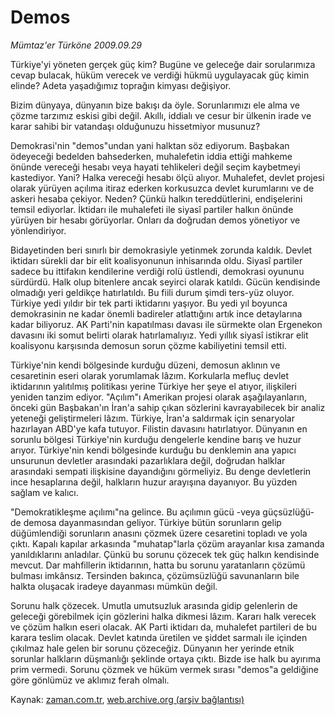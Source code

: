 # Demos

*Mümtaz'er Türköne 2009.09.29*

<tr><td class="metin" colspan="2" style="padding-top: 20px; padding-left: 5px; padding-right: 10px;">Türkiye'yi yöneten gerçek güç kim? Bugüne ve geleceğe dair sorularımıza cevap bulacak, hüküm verecek ve verdiği hükmü uygulayacak güç kimin elinde? Adeta yaşadığımız toprağın kimyası değişiyor.</td></tr><tr><td class="metin" colspan="2" style="padding-top: 20px; padding-left: 5px; padding-right: 10px;"><p>Bizim dünyaya, dünyanın bize bakışı da öyle. Sorunlarımızı ele alma ve çözme tarzımız eskisi gibi değil. Akıllı, iddialı ve cesur bir ülkenin irade ve karar sahibi bir vatandaşı olduğunuzu hissetmiyor musunuz?
<p>Demokrasi'nin "demos"undan yani halktan söz ediyorum. Başbakan ödeyeceği bedelden bahsederken, muhalefetin iddia ettiği mahkeme önünde vereceği hesabı veya hayati tehlikeleri değil seçim kaybetmeyi kastediyor. Yani? Halka vereceği hesabı ölçü alıyor. Muhalefet, devlet projesi olarak yürüyen açılıma itiraz ederken korkusuzca devlet kurumlarını ve de askeri hesaba çekiyor. Neden? Çünkü halkın tereddütlerini, endişelerini temsil ediyorlar. İktidarı ile muhalefeti ile siyasî partiler halkın önünde yürüyen bir hesabı görüyorlar. Onları da doğrudan demos yönetiyor ve yönlendiriyor.
<p>Bidayetinden beri sınırlı bir demokrasiyle yetinmek zorunda kaldık. Devlet iktidarı sürekli dar bir elit koalisyonunun inhisarında oldu. Siyasî partiler sadece bu ittifakın kendilerine verdiği rolü üstlendi, demokrasi oyununu sürdürdü. Halk olup bitenlere ancak seyirci olarak katıldı. Gücün kendisinde olmadığı yeri geldikçe hatırlatıldı. Bu fiili durum şimdi ters-yüz oluyor. Türkiye yedi yıldır bir tek parti iktidarını yaşıyor. Bu yedi yıl boyunca demokrasinin ne kadar önemli badireler atlattığını artık ince detaylarına kadar biliyoruz. AK Parti'nin kapatılması davası ile sürmekte olan Ergenekon davasını iki somut belirti olarak hatırlamalıyız. Yedi yıllık siyasî istikrar elit koalisyonu karşısında demosun sorun çözme kabiliyetini temsil etti.
<p>Türkiye'nin kendi bölgesinde kurduğu düzeni, demosun aklının ve cesaretinin eseri olarak yorumlamak lâzım. Korkularla mefluç devlet iktidarının yalıtılmış politikası yerine Türkiye her şeye el atıyor, ilişkileri yeniden tanzim ediyor. "Açılım"ı Amerikan projesi olarak aşağılayanların, önceki gün Başbakan'ın İran'a sahip çıkan sözlerini kavrayabilecek bir analiz yeteneği geliştirmeleri lâzım. Türkiye, İran'a saldırmak için senaryolar hazırlayan ABD'ye kafa tutuyor. Filistin davasını hatırlatıyor. Dünyanın en sorunlu bölgesi Türkiye'nin kurduğu dengelerle kendine barış ve huzur arıyor. Türkiye'nin kendi bölgesinde kurduğu bu denklemin ana yapıcı unsurunun devletler arasındaki pazarlıklara değil, doğrudan halklar arasındaki sempati ilişkisine dayandığını görmeliyiz. Bu denge devletlerin ince hesaplarına değil, halkların huzur arayışına dayanıyor. Bu yüzden sağlam ve kalıcı.
<p>"Demokratikleşme açılımı"na gelince. Bu açılımın gücü -veya güçsüzlüğü- de demosa dayanmasından geliyor. Türkiye bütün sorunların gelip düğümlendiği sorunların anasını çözmek üzere cesaretini topladı ve yola çıktı. Kapalı kapılar arkasında "muhatap"larla çözüm arayanlar kısa zamanda yanıldıklarını anladılar. Çünkü bu sorunu çözecek tek güç halkın kendisinde mevcut. Dar mahfillerin iktidarının, hatta bu sorunu yaratanların çözümü bulması imkânsız. Tersinden bakınca, çözümsüzlüğü savunanların bile halkta oluşacak iradeye dayanması mümkün değil.
<p>Sorunu halk çözecek. Umutla umutsuzluk arasında gidip gelenlerin de geleceği görebilmek için gözlerini halka dikmesi lâzım. Kararı halk verecek ve çözüm halkın eseri olacak. AK Parti iktidarı da, muhalefet partileri de bu karara teslim olacak. Devlet katında üretilen ve şiddet sarmalı ile içinden çıkılmaz hale gelen bir sorunu çözeceğiz. Dünyanın her yerinde etnik sorunlar halkların düşmanlığı şeklinde ortaya çıktı. Bizde ise halk bu ayırıma prim vermedi. Sorunu çözmek ve hüküm vermek sırası "demos"a geldiğine göre gönlümüz ve aklımız ferah olmalı.<br/></p></p></p></p></p></p></td></tr>

Kaynak: [zaman.com.tr](http://zaman.com.tr/yazar.do?yazino=897366), [web.archive.org (arşiv bağlantısı)](http://web.archive.org/web/20091003132055/http://www.zaman.com.tr:80/yazar.do?yazino=897366)
